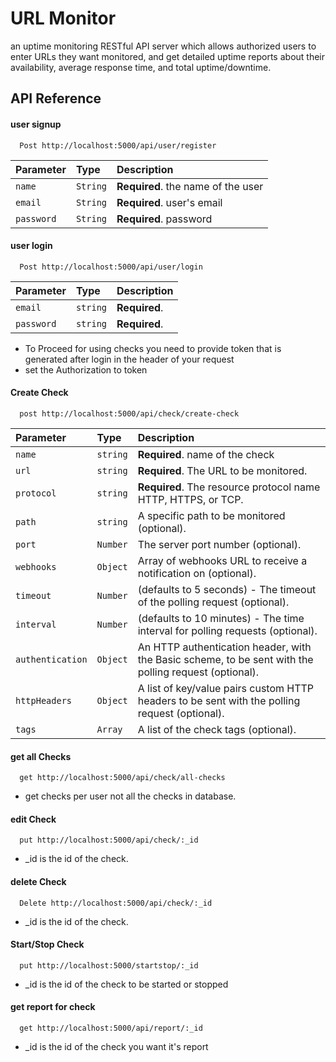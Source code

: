 
# URL Monitor
an uptime monitoring RESTful API server which allows authorized users to enter URLs they want monitored, and get detailed uptime reports about their availability, average response time, and total uptime/downtime.


## API Reference

#### user signup

```http
  Post http://localhost:5000/api/user/register
```

| Parameter  | Type     | Description                        |
| :--------  | :------- | :----------------------------------|
| `name`     | `String` | **Required**. the name of the user |
| `email`    | `String` | **Required**. user's email         |
| `password` | `String` | **Required**. password             |

#### user login

```http
  Post http://localhost:5000/api/user/login
```

| Parameter | Type     | Description    |
| :-------- | :------- | :--------------|
| `email`   | `string` | **Required**.  |
| `password`| `string` | **Required**.  |

* To Proceed for using checks you need to provide token that is generated after login in the header of your request 
* set the Authorization to token

#### Create Check

```http
  post http://localhost:5000/api/check/create-check
```
| Parameter | Type     | Description    |
| :-------- | :------- | :--------------|
| `name`   | `string` | **Required**. name of the check  |
| `url`| `string` | **Required**. The URL to be monitored. |
| `protocol`| `string` | **Required**. The resource protocol name HTTP, HTTPS, or TCP. |
| `path`| `string` |  A specific path to be monitored (optional). |
| `port`| `Number` |  The server port number (optional). |
| `webhooks`| `Object` |  Array of webhooks URL to receive a notification on (optional). |
| `timeout`| `Number` |   (defaults to 5 seconds) - The timeout of the polling request (optional). |
| `interval`| `Number` |  (defaults to 10 minutes) - The time interval for polling requests (optional). |
| `authentication`| `Object` |  An HTTP authentication header, with the Basic scheme, to be sent with the polling request (optional).  |
| `httpHeaders`| `Object` |  A list of key/value pairs custom HTTP headers to be sent with the polling request (optional). |
| `tags`| `Array` |  A list of the check tags (optional). |

#### get all Checks

```http
  get http://localhost:5000/api/check/all-checks
```
* get checks per user not all the checks in database.

#### edit Check


```http
  put http://localhost:5000/api/check/:_id
```
* _id is the id of the check.

#### delete Check

```http
  Delete http://localhost:5000/api/check/:_id
```
* _id is the id of the check.

#### Start/Stop Check


```http
  put http://localhost:5000/startstop/:_id
```
* _id is the id of the check to be started or stopped

#### get report for check

```http
  get http://localhost:5000/api/report/:_id
```
* _id is the id of the check you want it's report
